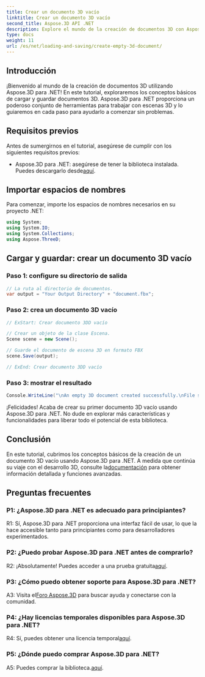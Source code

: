 ```yaml
---
title: Crear un documento 3D vacío
linktitle: Crear un documento 3D vacío
second_title: Aspose.3D API .NET
description: Explore el mundo de la creación de documentos 3D con Aspose.3D para .NET. Crea, edita y guarda impresionantes escenas 3D sin esfuerzo.
type: docs
weight: 11
url: /es/net/loading-and-saving/create-empty-3d-document/
---
```

## Introducción

¡Bienvenido al mundo de la creación de documentos 3D utilizando Aspose.3D para .NET! En este tutorial, exploraremos los conceptos básicos de cargar y guardar documentos 3D. Aspose.3D para .NET proporciona un poderoso conjunto de herramientas para trabajar con escenas 3D y lo guiaremos en cada paso para ayudarlo a comenzar sin problemas.

## Requisitos previos

Antes de sumergirnos en el tutorial, asegúrese de cumplir con los siguientes requisitos previos:

-  Aspose.3D para .NET: asegúrese de tener la biblioteca instalada. Puedes descargarlo desde[aquí](https://releases.aspose.com/3d/net/).

## Importar espacios de nombres

Para comenzar, importe los espacios de nombres necesarios en su proyecto .NET:

```csharp
using System;
using System.IO;
using System.Collections;
using Aspose.ThreeD;
```

## Cargar y guardar: crear un documento 3D vacío

### Paso 1: configure su directorio de salida

```csharp
// La ruta al directorio de documentos.
var output = "Your Output Directory" + "document.fbx";
```

### Paso 2: crea un documento 3D vacío

```csharp
// ExStart: Crear documento 3DD vacío

// Crear un objeto de la clase Escena.
Scene scene = new Scene();

// Guarde el documento de escena 3D en formato FBX
scene.Save(output);

// ExEnd: Crear documento 3DD vacío
```

### Paso 3: mostrar el resultado

```csharp
Console.WriteLine("\nAn empty 3D document created successfully.\nFile saved at " + output);
```

¡Felicidades! Acaba de crear su primer documento 3D vacío usando Aspose.3D para .NET. No dude en explorar más características y funcionalidades para liberar todo el potencial de esta biblioteca.

## Conclusión

 En este tutorial, cubrimos los conceptos básicos de la creación de un documento 3D vacío usando Aspose.3D para .NET. A medida que continúa su viaje con el desarrollo 3D, consulte la[documentación](https://reference.aspose.com/3d/net/) para obtener información detallada y funciones avanzadas.

## Preguntas frecuentes

### P1: ¿Aspose.3D para .NET es adecuado para principiantes?

R1: Sí, Aspose.3D para .NET proporciona una interfaz fácil de usar, lo que la hace accesible tanto para principiantes como para desarrolladores experimentados.

### P2: ¿Puedo probar Aspose.3D para .NET antes de comprarlo?

 R2: ¡Absolutamente! Puedes acceder a una prueba gratuita[aquí](https://releases.aspose.com/).

### P3: ¿Cómo puedo obtener soporte para Aspose.3D para .NET?

 A3: Visita el[Foro Aspose.3D](https://forum.aspose.com/c/3d/18) para buscar ayuda y conectarse con la comunidad.

### P4: ¿Hay licencias temporales disponibles para Aspose.3D para .NET?

 R4: Sí, puedes obtener una licencia temporal[aquí](https://purchase.aspose.com/temporary-license/).

### P5: ¿Dónde puedo comprar Aspose.3D para .NET?

 A5: Puedes comprar la biblioteca.[aquí](https://purchase.aspose.com/buy).
